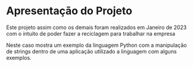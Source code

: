# Apresentação do Projeto

Este projeto assim como os demais foram realizados em Janeiro de 2023 com o intuito de poder fazer a reciclagem para trabalhar na empresa

Neste caso mostra um exemplo da linguagem Python com a manipulação de strings dentro de uma aplicação utilizado a linguagem com alguns exemplos.
